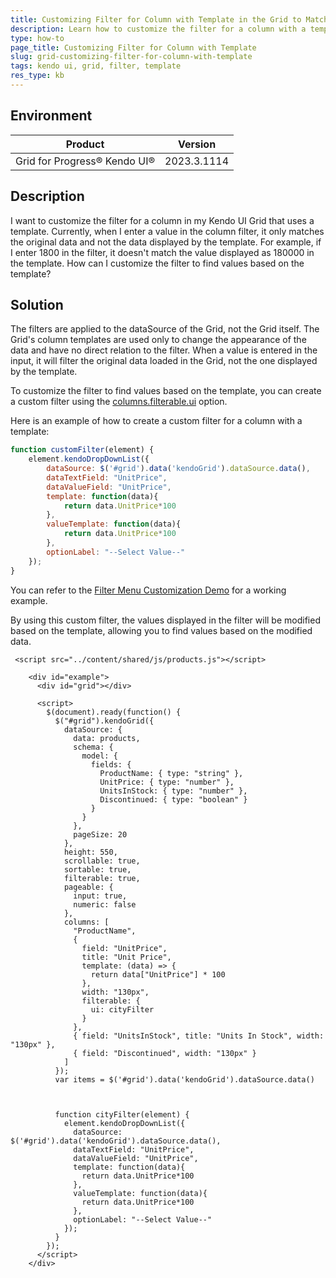 ```yaml
---
title: Customizing Filter for Column with Template in the Grid to Match the Template Data
description: Learn how to customize the filter for a column with a template in a Kendo UI Grid to match the template data.
type: how-to
page_title: Customizing Filter for Column with Template
slug: grid-customizing-filter-for-column-with-template
tags: kendo ui, grid, filter, template
res_type: kb
---
```


## Environment

| Product | Version |
|---|---|
| Grid for Progress® Kendo UI® | 2023.3.1114 |

## Description

I want to customize the filter for a column in my Kendo UI Grid that uses a template. Currently, when I enter a value in the column filter, it only matches the original data and not the data displayed by the template. For example, if I enter 1800 in the filter, it doesn't match the value displayed as 180000 in the template. How can I customize the filter to find values based on the template?

## Solution

The filters are applied to the dataSource of the Grid, not the Grid itself. The Grid's column templates are used only to change the appearance of the data and have no direct relation to the filter. When a value is entered in the input, it will filter the original data loaded in the Grid, not the one displayed by the template.

To customize the filter to find values based on the template, you can create a custom filter using the [columns.filterable.ui](/api/javascript/ui/grid/configuration/columns.filterable.ui) option.

Here is an example of how to create a custom filter for a column with a template:

```javascript
function customFilter(element) {
    element.kendoDropDownList({
        dataSource: $('#grid').data('kendoGrid').dataSource.data(),
        dataTextField: "UnitPrice",
        dataValueField: "UnitPrice",
        template: function(data){                
            return data.UnitPrice*100
        },
        valueTemplate: function(data){
            return data.UnitPrice*100
        },
        optionLabel: "--Select Value--"
    });
}
```

You can refer to the [Filter Menu Customization Demo](https://demos.telerik.com/kendo-ui/grid/filter-menu-customization) for a working example.

By using this custom filter, the values displayed in the filter will be modified based on the template, allowing you to find values based on the modified data.

```dojo
 <script src="../content/shared/js/products.js"></script>

    <div id="example">
      <div id="grid"></div>

      <script>
        $(document).ready(function() {
          $("#grid").kendoGrid({
            dataSource: {
              data: products,
              schema: {
                model: {
                  fields: {
                    ProductName: { type: "string" },
                    UnitPrice: { type: "number" },
                    UnitsInStock: { type: "number" },
                    Discontinued: { type: "boolean" }
                  }
                }
              },
              pageSize: 20
            },
            height: 550,
            scrollable: true,
            sortable: true,
            filterable: true,
            pageable: {
              input: true,
              numeric: false
            },
            columns: [
              "ProductName",
              { 
                field: "UnitPrice", 
                title: "Unit Price", 
                template: (data) => {
                  return data["UnitPrice"] * 100
                }, 
                width: "130px",
                filterable: {
                  ui: cityFilter
                }
              },
              { field: "UnitsInStock", title: "Units In Stock", width: "130px" },
              { field: "Discontinued", width: "130px" }
            ]
          });
          var items = $('#grid').data('kendoGrid').dataSource.data()



          function cityFilter(element) {
            element.kendoDropDownList({
              dataSource: $('#grid').data('kendoGrid').dataSource.data(),
              dataTextField: "UnitPrice",
              dataValueField: "UnitPrice",
              template: function(data){                
                return data.UnitPrice*100
              },
              valueTemplate: function(data){
                return data.UnitPrice*100
              },
              optionLabel: "--Select Value--"
            });
          }
        });
      </script>
    </div>
```

